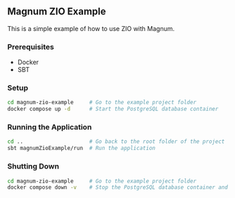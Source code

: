 ## Magnum ZIO Example

This is a simple example of how to use ZIO with Magnum.

### Prerequisites

- Docker
- SBT

### Setup

```sh
cd magnum-zio-example     # Go to the example project folder
docker compose up -d      # Start the PostgreSQL database container
```

### Running the Application

```sh
cd ..                     # Go back to the root folder of the project
sbt magnumZioExample/run  # Run the application
```

### Shutting Down

```sh
cd magnum-zio-example     # Go to the example project folder
docker compose down -v    # Stop the PostgreSQL database container and remove the volumes
```
